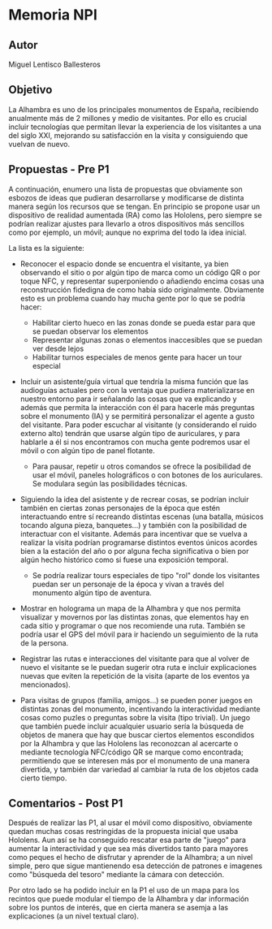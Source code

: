 # Memoria NPI

## Autor
Miguel Lentisco Ballesteros

## Objetivo

La Alhambra es uno de los principales monumentos de España, recibiendo anualmente más de 2 millones y medio de visitantes. Por ello es crucial incluir tecnologías que permitan llevar la experiencia de los visitantes a una del siglo XXI, mejorando su satisfacción en la visita y consiguiendo que vuelvan de nuevo.

## Propuestas - Pre P1

A continuación, enumero una lista de propuestas que obviamente son esbozos de ideas que pudieran desarrollarse y modificarse de distinta manera según los recursos que se tengan. En principio se propone usar un dispositivo de realidad aumentada (RA) como las Hololens, pero siempre se podrían realizar ajustes para llevarlo a otros dispositivos más sencillos como por ejemplo, un móvil; aunque no exprima del todo la idea inicial.

La lista es la siguiente:

- Reconocer el espacio donde se encuentra el visitante, ya bien observando el sitio o por algún tipo de marca como un código QR o por toque NFC, y representar superponiendo o añadiendo encima cosas una reconstrucción fidedigna de como había sido originalmente. Obviamente esto es un problema cuando hay mucha gente por lo que se podría hacer:
  - Habilitar cierto hueco en las zonas donde se pueda estar para que se puedan observar los elementos
  - Representar algunas zonas o elementos inaccesibles que se puedan ver desde lejos
  - Habilitar turnos especiales de menos gente para hacer un tour especial

- Incluir un asistente/guía virtual que tendría la misma función que las audioguías actuales pero con la ventaja que pudiera materializarse en nuestro entorno para ir señalando las cosas que va explicando y además que permita la interacción con él para hacerle más preguntas sobre el monumento (IA) y se permitirá personalizar el agente a gusto del visitante. Para poder escuchar al visitante (y considerando el ruido externo alto) tendrán que usarse algún tipo de
auriculares, y para hablarle a él si nos encontramos con mucha gente podremos usar el móvil o con algún tipo de panel flotante.
  - Para pausar, repetir u otros comandos se ofrece la posibilidad de usar el móvil, paneles holográficos o con botones de los auriculares. Se modulara según las posibilidades técnicas.

- Siguiendo la idea del asistente y de recrear cosas, se podrían incluir también en ciertas zonas personajes de la época que estén interactuando entre sí recreando distintas escenas (una batalla, músicos tocando alguna pieza, banquetes...) y también con la posibilidad de interactuar con el visitante. Además para incentivar que se vuelva a realizar la visita podrían
programarse distintos eventos únicos acordes bien a la estación del año o por alguna fecha significativa o bien por algún hecho histórico como si fuese una exposición temporal.

  - Se podría realizar tours especiales de tipo "rol" donde los visitantes puedan ser un personaje de la época y vivan a través del monumento algún tipo de aventura.

- Mostrar en holograma un mapa de la Alhambra y que nos permita visualizar y movernos por las distintas zonas, que elementos hay en cada sitio y programar o que nos recomiende una ruta. También se podría usar el GPS del móvil para ir haciendo un seguimiento de la ruta de la persona.

- Registrar las rutas e interacciones del visitante para que al volver de nuevo el visitante se le puedan sugerir otra ruta e incluir explicaciones nuevas que eviten la repetición de la visita (aparte de los eventos ya mencionados).

- Para visitas de grupos (familia, amigos...) se pueden poner juegos en distintas zonas del monumento, incentivando la interactividad mediante cosas como puzles o preguntas sobre la visita (tipo trivial). Un juego que también puede incluir acualquier usuario sería la búsqueda de objetos de manera que hay que buscar ciertos elementos escondidos por la Alhambra y que las Hololens las reconozcan al acercarte o mediante tecnología NFC/código QR se marque como encontrada; permitiendo que se interesen más por el monumento de una manera divertida, y también dar variedad al cambiar la ruta de los objetos cada cierto tiempo.

<div style="page-break-after: always;"></div>

## Comentarios - Post P1
Después de realizar las P1, al usar el móvil como dispositivo, obviamente quedan muchas cosas restringidas de la propuesta inicial que usaba Hololens. Aun así se ha conseguido rescatar esa parte de "juego" para aumentar la interactividad y que sea más divertidos tanto para mayores como peques el hecho de disfrutar y aprender de la Alhambra; a un nivel simple, pero que sigue mantienendo esa detección de patrones e imagenes como "búsqueda del tesoro" mediante la cámara con detección.

Por otro lado se ha podido incluir en la P1 el uso de un mapa para los recintos que puede modular el tiempo de la Alhambra y dar información sobre los puntos de interés, que en cierta manera se asemja a las explicaciones (a un nivel textual claro).

